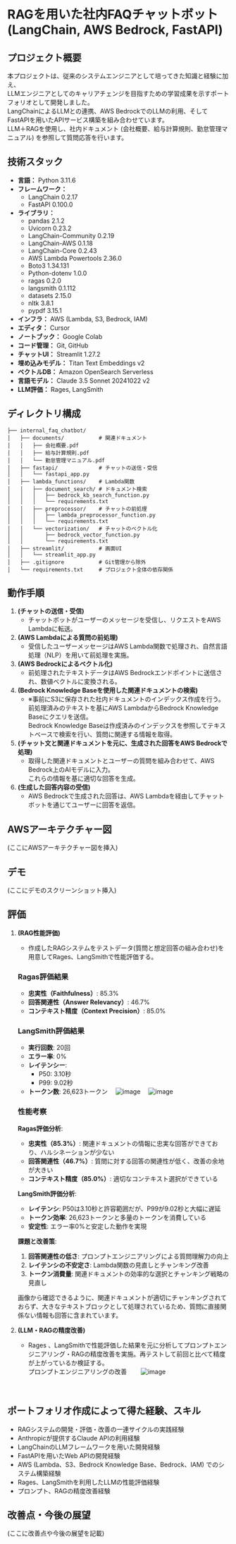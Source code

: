 # RAGを用いた社内FAQチャットボット (LangChain, AWS Bedrock, FastAPI)

## プロジェクト概要

本プロジェクトは、従来のシステムエンジニアとして培ってきた知識と経験に加え、  
LLMエンジニアとしてのキャリアチェンジを目指すための学習成果を示すポートフォリオとして開発しました。  
LangChainによるLLMとの連携、AWS BedrockでのLLMの利用、そしてFastAPIを用いたAPIサービス構築を組み合わせています。  
LLM＋RAGを使用し、社内ドキュメント (会社概要、給与計算規則、勤怠管理マニュアル) を参照して質問応答を行います。

## 技術スタック

-   **言語：** Python 3.11.6
-   **フレームワーク：**
    -   LangChain 0.2.17
    -   FastAPI 0.100.0
-   **ライブラリ：**
    -   pandas 2.1.2
    -   Uvicorn 0.23.2
    -   LangChain-Community 0.2.19
    -   LangChain-AWS 0.1.18
    -   LangChain-Core 0.2.43
    -   AWS Lambda Powertools 2.36.0
    -   Boto3 1.34.131
    -   Python-dotenv 1.0.0
    -   ragas 0.2.0
    -   langsmith 0.1.112
    -   datasets 2.15.0
    -   nltk 3.8.1
    -   pypdf 3.15.1
-   **インフラ：** AWS (Lambda, S3, Bedrock, IAM)
-   **エディタ：** Cursor
-   **ノートブック：** Google Colab
-   **コード管理：** Git, GitHub
-   **チャットUI：** Streamlit 1.27.2
-   **埋め込みモデル：** Titan Text Embeddings v2
-   **ベクトルDB：** Amazon OpenSearch Serverless
-   **言語モデル：** Claude 3.5 Sonnet 20241022 v2
-   **LLM評価：** Rages, LangSmith

## ディレクトリ構成
```
├── internal_faq_chatbot/
│   ├── documents/           # 関連ドキュメント
│   │   ├── 会社概要.pdf
│   │   ├── 給与計算規則.pdf
│   │   └── 勤怠管理マニュアル.pdf
│   ├── fastapi/             # チャットの送信・受信
│   │   └── fastapi_app.py
│   ├── lambda_functions/    # Lambda関数
│   │   ├── document_search/ # ドキュメント検索
│   │   │   ├── bedrock_kb_search_function.py
│   │   │   └── requirements.txt
│   │   ├── preprocessor/    # チャットの前処理
│   │   │   ├── lambda_preprocessor_function.py
│   │   │   └── requirements.txt
│   │   └── vectorization/   # チャットのベクトル化
│   │       ├── bedrock_vector_function.py
│   │       └── requirements.txt
│   ├── streamlit/           # 画面UI
│   │   └── streamlit_app.py
│   ├── .gitignore           # Git管理から除外
│   └── requirements.txt     # プロジェクト全体の依存関係
```

## 動作手順

1.  **(チャットの送信・受信)**
    -   チャットボットがユーザーのメッセージを受信し、リクエストをAWS Lambdaに転送。
2.  **(AWS Lambdaによる質問の前処理)**
    -   受信したユーザーメッセージはAWS Lambda関数で処理され、自然言語処理（NLP）を用いて前処理を実施。
3.  **(AWS Bedrockによるベクトル化)**
    -   前処理されたテキストデータはAWS Bedrockエンドポイントに送信され、数値ベクトルに変換される。
4.  **(Bedrock Knowledge Baseを使用した関連ドキュメントの検索)**
    -   ※事前にS3に保存された社内ドキュメントのインデックス作成を行う。  
        前処理済みのテキストを基にAWS LambdaからBedrock Knowledge Baseにクエリを送信。  
        Bedrock Knowledge Baseは作成済みのインデックスを参照してテキストベースで検索を行い、質問に関連する情報を取得。
5.  **(チャット文と関連ドキュメントを元に、生成された回答をAWS Bedrockで処理)**
    -  取得した関連ドキュメントとユーザーの質問を組み合わせて、AWS Bedrock上のAIモデルに入力。  
       これらの情報を基に適切な回答を生成。
6.  **(生成した回答内容の受信)**
    -   AWS Bedrockで生成された回答は、AWS Lambdaを経由してチャットボットを通じてユーザーに回答を返信。

## AWSアーキテクチャー図

(ここにAWSアーキテクチャー図を挿入)
<!-- ![AWSアーキテクチャー図](./path/to/your/architecture_diagram.png) -->

## デモ

(ここにデモのスクリーンショット挿入)
<!-- ![デモ画像1](./path/to/your/demo_image1.png) -->
<!-- ![デモ画像2](./path/to/your/demo_image2.png) -->

## 評価
1.  **(RAG性能評価)**
    -   作成したRAGシステムをテストデータ(質問と想定回答の組み合わせ)を用意してRages、LangSmithで性能評価する。
    ### Ragas評価結果 
    - **忠実性（Faithfulness）**: 85.3%  
    - **回答関連性（Answer Relevancy）**: 46.7%  
    - **コンテキスト精度（Context Precision）**: 85.0%

    ### LangSmith評価結果
    - **実行回数**: 20回
    - **エラー率**: 0%
    - **レイテンシー**:
      - P50: 3.10秒
      - P99: 9.02秒
    - **トークン数**: 26,623トークン
    　![image](https://github.com/user-attachments/assets/34ef59bf-7ec9-4619-9d52-28d254737fdf)
    　![image](https://github.com/user-attachments/assets/9520815d-4243-47b5-b464-5f49cd1086b8)


    ### 性能考察
    **Ragas評価分析**:
    - **忠実性（85.3%）**: 関連ドキュメントの情報に忠実な回答ができており、ハルシネーションが少ない
    - **回答関連性（46.7%）**: 質問に対する回答の関連性が低く、改善の余地が大きい
    - **コンテキスト精度（85.0%）**: 適切なコンテキスト選択ができている

    **LangSmith評価分析**:
    - **レイテンシ**: P50は3.10秒と許容範囲だが、P99が9.02秒と大幅に遅延
    - **トークン効率**: 26,623トークンと多量のトークンを消費している
    - **安定性**: エラー率0%と安定した動作を実現

    **課題と改善策**:
    1.  **回答関連性の低さ**: プロンプトエンジニアリングによる質問理解力の向上
    2.  **レイテンシの不安定さ**: Lambda関数の見直しとチャンキング改善
    3.  **トークン消費量**: 関連ドキュメントの効率的な選択とチャンキング戦略の見直し

    画像から確認できるように、関連ドキュメントが適切にチャンキングされておらず、大きなテキストブロックとして処理されているため、質問に直接関係ない情報も回答に含まれています。

    
2.  **(LLM・RAGの精度改善)**
    -   Rages 、LangSmithで性能評価した結果を元に分析してプロンプトエンジニアリング・RAGの精度改善を実施。再テストして前回と比べて精度が上がっているか検証する。  
    プロンプトエンジニアリングの改善
　　![image](https://github.com/user-attachments/assets/ffcb6d48-1951-4f6f-ac4a-6111b38ed157)







　　

<!-- 例：
- 正解率：XX%
- Hallucination発生率：YY%
-->

## ポートフォリオ作成によって得た経験、スキル

*   RAGシステムの開発・評価・改善の一連サイクルの実践経験
*   Anthropicが提供するClaude APIの利用経験
*   LangChainのLLMフレームワークを用いた開発経験
*   FastAPIを用いたWeb APIの開発経験
*   AWS (Lambda、S3、Bedrock Knowledge Base、Bedrock、IAM) でのシステム構築経験
*   Rages、LangSmithを利用したLLMの性能評価経験
*   プロンプト、RAGの精度改善経験

## 改善点・今後の展望
(ここに改善点や今後の展望を記載)
